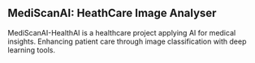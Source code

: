 ## MediScanAI: HeathCare Image Analyser

MediScanAI-HealthAI is a healthcare project applying AI for medical insights. Enhancing patient care through image classification with deep learning tools.
